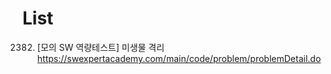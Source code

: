 
# List 

2382. [모의 SW 역량테스트] 미생물 격리
https://swexpertacademy.com/main/code/problem/problemDetail.do
